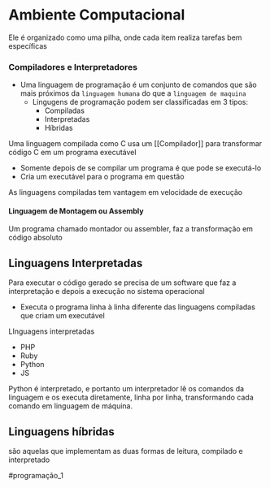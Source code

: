# Ambiente Computacional
Ele é organizado como uma pilha, onde cada item realiza tarefas bem específicas


### Compiladores e Interpretadores

- Uma linguagem de programação é um conjunto de comandos que são mais próximos da `linguagem humana` do que a `linguagem de maquina`
	- Lingugens de programação podem ser classificadas em 3 tipos:
		- Compiladas
		- Interpretadas
		- Híbridas

Uma linguagem compilada como C usa um [[Compilador]] para transformar código C em um programa executável
- Somente depois de se compilar um programa é que pode se executá-lo
- Cria um executável para  o programa em questão

As linguagens compiladas tem vantagem em velocidade de execução


#### Linguagem de Montagem ou Assembly 

Um programa chamado montador ou assembler, faz a transformação em código absoluto



## Linguagens Interpretadas

Para executar o código gerado se precisa de um software que faz a interpretação e depois a execução no sistema operacional

- Executa o programa linha à linha diferente das linguagens compiladas que criam um executável


LInguagens interpretadas
- PHP
- Ruby
- Python
- JS

Python é interpretado, e portanto um interpretador lê os comandos da linguagem e os executa diretamente, linha por linha, transformando cada comando em linguagem de máquina.

## Linguagens híbridas
são aquelas que implementam as duas formas de leitura, compilado e interpretado

#programação_1 
